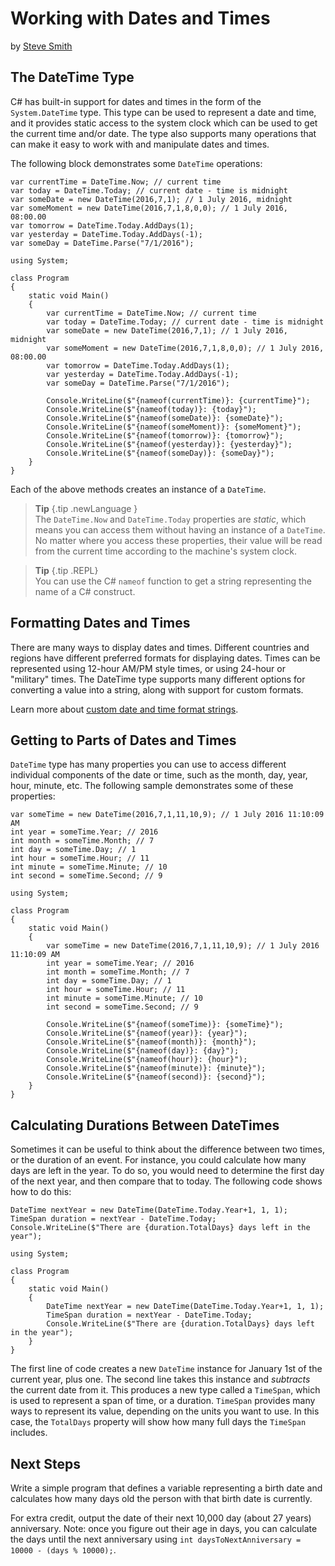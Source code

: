 # Working with Dates and Times
by [Steve Smith](http://deviq.com/me/steve-smith)

## The DateTime Type

C# has built-in support for dates and times in the form of the ``System.DateTime`` type. This type can be used to represent a date and time, and it provides static access to the system clock which can be used to get the current time and/or date. The type also supports many operations that can make it easy to work with and manipulate dates and times.

The following block demonstrates some ``DateTime`` operations:

```{.snippet}
var currentTime = DateTime.Now; // current time
var today = DateTime.Today; // current date - time is midnight
var someDate = new DateTime(2016,7,1); // 1 July 2016, midnight
var someMoment = new DateTime(2016,7,1,8,0,0); // 1 July 2016, 08:00.00
var tomorrow = DateTime.Today.AddDays(1);
var yesterday = DateTime.Today.AddDays(-1);
var someDay = DateTime.Parse("7/1/2016");
```
```{.REPL}
using System;

class Program
{
    static void Main()
    {
        var currentTime = DateTime.Now; // current time
        var today = DateTime.Today; // current date - time is midnight
        var someDate = new DateTime(2016,7,1); // 1 July 2016, midnight
        var someMoment = new DateTime(2016,7,1,8,0,0); // 1 July 2016, 08:00.00
        var tomorrow = DateTime.Today.AddDays(1);
        var yesterday = DateTime.Today.AddDays(-1);
        var someDay = DateTime.Parse("7/1/2016");

        Console.WriteLine($"{nameof(currentTime)}: {currentTime}");
        Console.WriteLine($"{nameof(today)}: {today}");
        Console.WriteLine($"{nameof(someDate)}: {someDate}");
        Console.WriteLine($"{nameof(someMoment)}: {someMoment}");
        Console.WriteLine($"{nameof(tomorrow)}: {tomorrow}");
        Console.WriteLine($"{nameof(yesterday)}: {yesterday}");
        Console.WriteLine($"{nameof(someDay)}: {someDay}");
    }
}
```

Each of the above methods creates an instance of a ``DateTime``.

> **Tip** {.tip .newLanguage }    
> The ``DateTime.Now`` and ``DateTime.Today`` properties are *static*, which means you can access them without having an instance of a ``DateTime``. No matter where you access these properties, their value will be read from the current time according to the machine's system clock.

> **Tip** {.tip .REPL}    
> You can use the C# ``nameof`` function to get a string representing the name of a C# construct.

## Formatting Dates and Times

There are many ways to display dates and times. Different countries and regions have different preferred formats for displaying dates. Times can be represented using 12-hour AM/PM style times, or using 24-hour or "military" times. The DateTime type supports many different options for converting a value into a string, along with support for custom formats.

Learn more about [custom date and time format strings](https://msdn.microsoft.com/en-us/library/8kb3ddd4(v=vs.110).aspx).

## Getting to Parts of Dates and Times

``DateTime`` type has many properties you can use to access different individual components of the date or time, such as the month, day, year, hour, minute, etc. The following sample demonstrates some of these properties:

```{.snippet}
var someTime = new DateTime(2016,7,1,11,10,9); // 1 July 2016 11:10:09 AM
int year = someTime.Year; // 2016
int month = someTime.Month; // 7
int day = someTime.Day; // 1
int hour = someTime.Hour; // 11
int minute = someTime.Minute; // 10
int second = someTime.Second; // 9
```
```{.REPL}
using System;

class Program
{
    static void Main()
    {
        var someTime = new DateTime(2016,7,1,11,10,9); // 1 July 2016 11:10:09 AM
        int year = someTime.Year; // 2016
        int month = someTime.Month; // 7
        int day = someTime.Day; // 1
        int hour = someTime.Hour; // 11
        int minute = someTime.Minute; // 10
        int second = someTime.Second; // 9

        Console.WriteLine($"{nameof(someTime)}: {someTime}");
        Console.WriteLine($"{nameof(year)}: {year}");
        Console.WriteLine($"{nameof(month)}: {month}");
        Console.WriteLine($"{nameof(day)}: {day}");
        Console.WriteLine($"{nameof(hour)}: {hour}");
        Console.WriteLine($"{nameof(minute)}: {minute}");
        Console.WriteLine($"{nameof(second)}: {second}");
    }
}
```

## Calculating Durations Between DateTimes

Sometimes it can be useful to think about the difference between two times, or the duration of an event. For instance, you could calculate how many days are left in the year. To do so, you would need to determine the first day of the next year, and then compare that to today. The following code shows how to do this:

```{.snippet}
DateTime nextYear = new DateTime(DateTime.Today.Year+1, 1, 1);
TimeSpan duration = nextYear - DateTime.Today;
Console.WriteLine($"There are {duration.TotalDays} days left in the year");
```
```{.REPL}
using System;

class Program
{
    static void Main()
    {
        DateTime nextYear = new DateTime(DateTime.Today.Year+1, 1, 1);
        TimeSpan duration = nextYear - DateTime.Today;
        Console.WriteLine($"There are {duration.TotalDays} days left in the year");
    }
}
```

The first line of code creates a new ``DateTime`` instance for January 1st of the current year, plus one. The second line takes this instance and *subtracts* the current date from it. This produces a new type called a ``TimeSpan``, which is used to represent a span of time, or a duration. ``TimeSpan`` provides many ways to represent its value, depending on the units you want to use. In this case, the ``TotalDays`` property will show how many full days the ``TimeSpan`` includes.
 
## Next Steps

Write a simple program that defines a variable representing a birth date and calculates how many days old the person with that birth date is currently. 

For extra credit, output the date of their next 10,000 day (about 27 years) anniversary. Note: once you figure out their age in days, you can calculate the days until the next anniversary using ``int daysToNextAnniversary = 10000 - (days % 10000);``.
